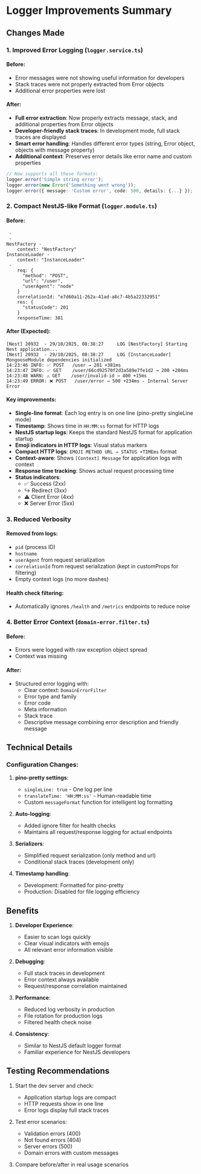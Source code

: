 # Logger Improvements Summary

## Changes Made

### 1. **Improved Error Logging** (`logger.service.ts`)

#### Before:
- Error messages were not showing useful information for developers
- Stack traces were not properly extracted from Error objects
- Additional error properties were lost

#### After:
- **Full error extraction**: Now properly extracts message, stack, and additional properties from Error objects
- **Developer-friendly stack traces**: In development mode, full stack traces are displayed
- **Smart error handling**: Handles different error types (string, Error object, objects with message property)
- **Additional context**: Preserves error details like error name and custom properties

```typescript
// Now supports all these formats:
logger.error('Simple string error');
logger.error(new Error('Something went wrong'));
logger.error({ message: 'Custom error', code: 500, details: {...} });
```

### 2. **Compact NestJS-like Format** (`logger.module.ts`)

#### Before:
```
 -
 -
NestFactory -
    context: "NestFactory"
InstanceLoader -
    context: "InstanceLoader"
 -
    req: {
      "method": "POST",
      "url": "/user",
      "userAgent": "node"
    }
    correlationId: "e7d60a11-262a-41ad-a8c7-4b5a22332951"
    res: {
      "statusCode": 201
    }
    responseTime: 381
```

#### After (Expected):
```
[Nest] 20932  - 29/10/2025, 08:38:27     LOG [NestFactory] Starting Nest application...
[Nest] 20932  - 29/10/2025, 08:38:27     LOG [InstanceLoader] MongooseModule dependencies initialized
14:23:46 INFO: ✅ POST   /user → 201 +381ms
14:23:47 INFO: ✅ GET    /user/66cd92570f2d3a589e7fe1d2 → 200 +204ms
14:23:48 WARN: ⚠️ GET    /user/invalid-id → 400 +15ms
14:23:49 ERROR: ❌ POST   /user/error → 500 +234ms - Internal Server Error
```

#### Key improvements:
- **Single-line format**: Each log entry is on one line (pino-pretty singleLine mode)
- **Timestamp**: Shows time in `HH:MM:ss` format for HTTP logs
- **NestJS startup logs**: Keeps the standard NestJS format for application startup
- **Emoji indicators in HTTP logs**: Visual status markers
- **Compact HTTP logs**: `EMOJI METHOD URL → STATUS +TIMEms` format
- **Context-aware**: Shows `[Context] Message` for application logs with context
- **Response time tracking**: Shows actual request processing time
- **Status indicators**: 
  - ✅ Success (2xx)
  - ↪️ Redirect (3xx)
  - ⚠️ Client Error (4xx)
  - ❌ Server Error (5xx)

### 3. **Reduced Verbosity**

#### Removed from logs:
- `pid` (process ID)
- `hostname`
- `userAgent` from request serialization
- `correlationId` from request serialization (kept in customProps for filtering)
- Empty context logs (no more dashes)

#### Health check filtering:
- Automatically ignores `/health` and `/metrics` endpoints to reduce noise

### 4. **Better Error Context** (`domain-error.filter.ts`)

#### Before:
- Errors were logged with raw exception object spread
- Context was missing

#### After:
- Structured error logging with:
  - Clear context: `DomainErrorFilter`
  - Error type and family
  - Error code
  - Meta information
  - Stack trace
  - Descriptive message combining error description and friendly message

## Technical Details

### Configuration Changes:

1. **pino-pretty settings**:
   - `singleLine: true` - One log per line
   - `translateTime: 'HH:MM:ss'` - Human-readable time
   - Custom `messageFormat` function for intelligent log formatting

2. **Auto-logging**:
   - Added ignore filter for health checks
   - Maintains all request/response logging for actual endpoints

3. **Serializers**:
   - Simplified request serialization (only method and url)
   - Conditional stack traces (development only)

4. **Timestamp handling**:
   - Development: Formatted for pino-pretty
   - Production: Disabled for file logging efficiency

## Benefits

1. **Developer Experience**:
   - Easier to scan logs quickly
   - Clear visual indicators with emojis
   - All relevant error information visible

2. **Debugging**:
   - Full stack traces in development
   - Error context always available
   - Request/response correlation maintained

3. **Performance**:
   - Reduced log verbosity in production
   - File rotation for production logs
   - Filtered health check noise

4. **Consistency**:
   - Similar to NestJS default logger format
   - Familiar experience for NestJS developers

## Testing Recommendations

1. Start the dev server and check:
   - Application startup logs are compact
   - HTTP requests show in one line
   - Error logs display full stack traces
   
2. Test error scenarios:
   - Validation errors (400)
   - Not found errors (404)
   - Server errors (500)
   - Domain errors with custom messages

3. Compare before/after in real usage scenarios
